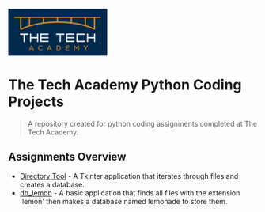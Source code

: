 <img src="https://github.com/CreativeDave/The-Tech-Academy-Python-Coding-Projects/blob/master/tta.PNG"></img>

# The Tech Academy Python Coding Projects

> A repository created for python coding assignments completed at The Tech Academy.



## Assignments Overview

- [Directory Tool](https://github.com/CreativeDave/The-Tech-Academy-Python-Coding-Projects/tree/master/Directory_Tool) - A Tkinter application that iterates through files and creates a database.
- [db_lemon](db_lemon.py) - A basic application that finds all files with the extension 'lemon' then makes a database named lemonade to store them.
